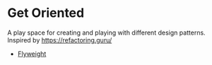 # Get Oriented
A play space for creating and playing with different design patterns. Inspired by https://refactoring.guru/

- [Flyweight](https://github.com/xacaciax/get-oriented/blob/main/flyweight.md)
